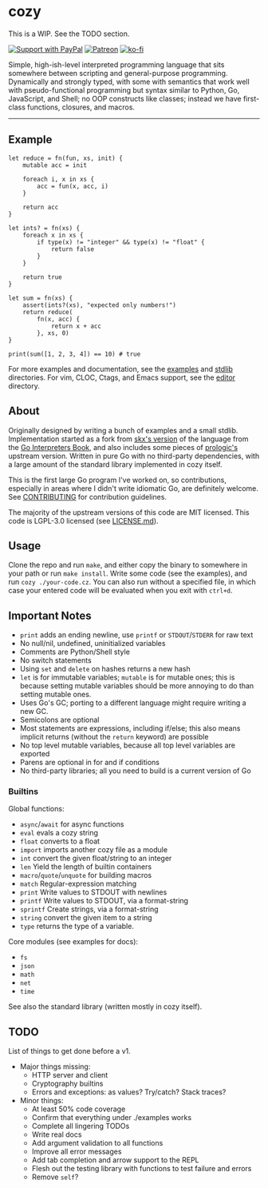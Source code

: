 # cozy

This is a WIP. See the TODO section.

[![Support with PayPal](https://img.shields.io/badge/paypal-donate-yellow.png)](https://paypal.me/zacanger) [![Patreon](https://img.shields.io/badge/patreon-donate-yellow.svg)](https://www.patreon.com/zacanger) [![ko-fi](https://img.shields.io/badge/donate-KoFi-yellow.svg)](https://ko-fi.com/U7U2110VB)

Simple, high-ish-level interpreted programming language that sits somewhere
between scripting and general-purpose programming. Dynamically and strongly
typed, with some with semantics that work well with pseudo-functional
programming but syntax similar to Python, Go, JavaScript, and Shell; no OOP
constructs like classes; instead we have first-class functions, closures, and
macros.

---

## Example

```cozy
let reduce = fn(fun, xs, init) {
    mutable acc = init

    foreach i, x in xs {
        acc = fun(x, acc, i)
    }

    return acc
}

let ints? = fn(xs) {
    foreach x in xs {
        if type(x) != "integer" && type(x) != "float" {
            return false
        }
    }

    return true
}

let sum = fn(xs) {
    assert(ints?(xs), "expected only numbers!")
    return reduce(
        fn(x, acc) {
            return x + acc
        }, xs, 0)
}

print(sum([1, 2, 3, 4]) == 10) # true
```

For more examples and documentation, see the [examples](./examples) and
[stdlib](./stdlib) directories. For vim, CLOC, Ctags, and Emacs support, see the
[editor](./editor) directory.

## About

Originally designed by writing a bunch of examples and a small stdlib.
Implementation started as a fork from [skx's
version](https://github.com/skx/monkey) of the language from the [Go
Interpreters Book](https://interpreterbook.com), and also includes some pieces
of [prologic's](https://github.com/prologic/monkey-lang) upstream version.
Written in pure Go with no third-party dependencies, with a large amount of the
standard library implemented in cozy itself.

This is the first large Go program I've worked on, so contributions, especially
in areas where I didn't write idiomatic Go, are definitely welcome. See
[CONTRIBUTING](.github/CONTRIBUTING.md) for contribution guidelines.

The majority of the upstream versions of this code are MIT licensed. This code
is LGPL-3.0 licensed (see [LICENSE.md](./LICENSE.md)).

## Usage

Clone the repo and run `make`, and either copy the binary to somewhere in your
path or run `make install`. Write some code (see the examples), and run `cozy
./your-code.cz`. You can also run without a specified file, in which case your
entered code will be evaluated when you exit with `ctrl+d`.

## Important Notes

* `print` adds an ending newline, use `printf` or `STDOUT`/`STDERR` for raw text
* No null/nil, undefined, uninitialized variables
* Comments are Python/Shell style
* No switch statements
* Using `set` and `delete` on hashes returns a new hash
* `let` is for immutable variables; `mutable` is for mutable ones; this is
    because setting mutable variables should be more annoying to do than
    setting mutable ones.
* Uses Go's GC; porting to a different language might require writing a new GC.
* Semicolons are optional
* Most statements are expressions, including if/else; this also means implicit
    returns (without the `return` keyword) are possible
* No top level mutable variables, because all top level variables are exported
* Parens are optional in for and if conditions
* No third-party libraries; all you need to build is a current version of Go

### Builtins

Global functions:

* `async`/`await` for async functions
* `eval` evals a cozy string
* `float` converts to a float
* `import` imports another cozy file as a module
* `int` convert the given float/string to an integer
* `len` Yield the length of builtin containers
* `macro`/`quote`/`unquote` for building macros
* `match` Regular-expression matching
* `print` Write values to STDOUT with newlines
* `printf` Write values to STDOUT, via a format-string
* `sprintf` Create strings, via a format-string
* `string` convert the given item to a string
* `type` returns the type of a variable.

Core modules (see examples for docs):

* `fs`
* `json`
* `math`
* `net`
* `time`

See also the standard library (written mostly in cozy itself).

## TODO

List of things to get done before a v1.

* Major things missing:
    * HTTP server and client
    * Cryptography builtins
    * Errors and exceptions: as values? Try/catch? Stack traces?
* Minor things:
    * At least 50% code coverage
    * Confirm that everything under ./examples works
    * Complete all lingering TODOs
    * Write real docs
    * Add argument validation to all functions
    * Improve all error messages
    * Add tab completion and arrow support to the REPL
    * Flesh out the testing library with functions to test failure and errors
    * Remove `self`?
